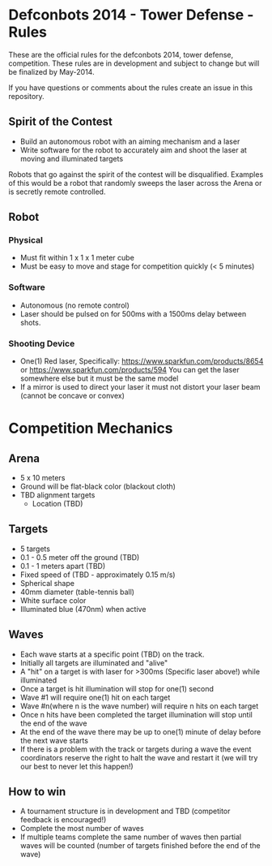 # Defconbots 2014 - Tower Defense - Rules

These are the official rules for the defconbots 2014, tower defense, competition. These rules are in development and subject to change but will be finalized by May-2014.

If you have questions or comments about the rules create an issue in this repository.

## Spirit of the Contest

 * Build an autonomous robot with an aiming mechanism and a laser
 * Write software for the robot to accurately aim and shoot the laser at moving and illuminated targets

Robots that go against the spirit of the contest will be disqualified. Examples of this would be a robot that randomly sweeps the laser across the Arena or is secretly remote controlled.

## Robot

### Physical

 * Must fit within 1 x 1 x 1 meter cube
 * Must be easy to move and stage for competition quickly (< 5 minutes)

### Software

 * Autonomous (no remote control)
 * Laser should be pulsed on for 500ms with a 1500ms delay between shots.

### Shooting Device

 * One(1) Red laser, Specifically: https://www.sparkfun.com/products/8654 or https://www.sparkfun.com/products/594
You can get the laser somewhere else but it must be the same model
 * If a mirror is used to direct your laser it must not distort your laser beam (cannot be concave or convex)

# Competition Mechanics

## Arena
 
 * 5 x 10 meters
 * Ground will be flat-black color (blackout cloth)
 * TBD alignment targets
   * Location (TBD)

## Targets

 * 5 targets
 * 0.1 - 0.5 meter off the ground (TBD)
 * 0.1 - 1 meters apart (TBD)
 * Fixed speed of (TBD - approximately 0.15 m/s)
 * Spherical shape
 * 40mm diameter (table-tennis ball)
 * White surface color
 * Illuminated blue (470nm) when active

## Waves

 * Each wave starts at a specific point (TBD) on the track.
 * Initially all targets are illuminated and "alive"
 * A "hit" on a target is with laser for >300ms (Specific laser above!) while illuminated
 * Once a target is hit illumination will stop for one(1) second
 * Wave #1 will require one(1) hit on each target
 * Wave #n(where n is the wave number) will require n hits on each target
 * Once n hits have been completed the target illumination will stop until the end of the wave
 * At the end of the wave there may be up to one(1) minute of delay before the next wave starts
 * If there is a problem with the track or targets during a wave the event coordinators reserve the right to halt the wave and restart it (we will try our best to never let this happen!)

## How to win

 * A tournament structure is in development and TBD (competitor feedback is encouraged!)
 * Complete the most number of waves
 * If multiple teams complete the same number of waves then partial waves will be counted (number of targets finished before the end of the wave)
